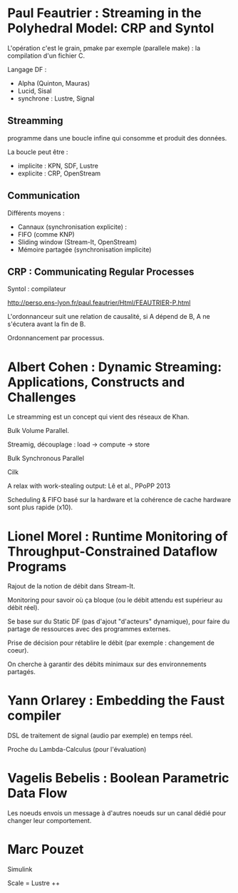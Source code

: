 # Paul Feautrier : Streaming in the Polyhedral Model: CRP and Syntol
L'opération c'est le grain, pmake par exemple (parallele make) : la compilation d'un fichier C.

Langage DF :
 * Alpha (Quinton, Mauras)
 * Lucid, Sisal
 * synchrone : Lustre, Signal

## Streamming
 programme dans une boucle infine qui consomme et produit des données.

La boucle peut être :
 * implicite : KPN, SDF, Lustre
 * explicite : CRP, OpenStream

## Communication
Différents moyens :
 * Cannaux (synchronisation explicite) :
  * FIFO (comme KNP)
  * Sliding window (Stream-It, OpenStream)
 * Mémoire partagée (synchronisation implicite)

## CRP : Communicating Regular Processes
Syntol : compilateur

http://perso.ens-lyon.fr/paul.feautrier/Html/FEAUTRIER-P.html

L'ordonnanceur suit une relation de causalité, si A dépend de B, A ne s'écutera avant la fin de B.

Ordonnancement par processus.

# Albert Cohen : Dynamic Streaming: Applications, Constructs and Challenges
Le streamming est un concept qui vient des réseaux de Khan.

Bulk Volume Parallel.

Streamig, découplage : load -> compute -> store

Bulk Synchronous Parallel

Cilk

A relax with work-stealing output: Lê et al., PPoPP 2013

Scheduling & FIFO basé sur la hardware et la cohérence de cache hardware sont plus rapide (x10).

# Lionel Morel : Runtime Monitoring of Throughput-Constrained Dataflow Programs
Rajout de la notion de débit dans Stream-It.

Monitoring pour savoir où ça bloque (ou le débit attendu est supérieur au débit réel).

Se base sur du Static DF (pas d'ajout "d'acteurs" dynamique), pour faire du partage
de ressources avec des programmes externes.

Prise de décision pour rétablire le débit (par exemple : changement de coeur).

On cherche à garantir des débits minimaux sur des environnements partagés.

# Yann Orlarey : Embedding the Faust compiler
DSL de traitement de signal (audio par exemple) en temps réel.

Proche du Lambda-Calculus (pour l'évaluation)

# Vagelis Bebelis : Boolean Parametric Data Flow
Les noeuds envois un message à d'autres noeuds sur un canal dédié pour changer leur comportement.

# Marc Pouzet
Simulink

Scale = Lustre ++


